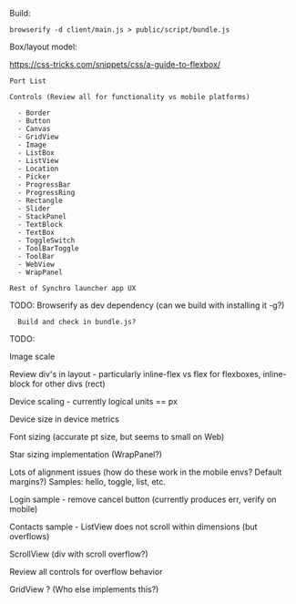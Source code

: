 Build:

    browserify -d client/main.js > public/script/bundle.js


Box/layout model:

https://css-tricks.com/snippets/css/a-guide-to-flexbox/

```
Port List

Controls (Review all for functionality vs mobile platforms)

  - Border
  - Button
  - Canvas
  - GridView
  - Image
  - ListBox
  - ListView
  - Location
  - Picker
  - ProgressBar
  - ProgressRing
  - Rectangle
  - Slider
  - StackPanel
  - TextBlock
  - TextBox
  - ToggleSwitch
  - ToolBarToggle
  - ToolBar
  - WebView
  - WrapPanel

Rest of Synchro launcher app UX
```

TODO: Browserify as dev dependency (can we build with installing it -g?)

      Build and check in bundle.js?

TODO:

Image scale

Review div's in layout - particularly inline-flex vs flex for flexboxes, inline-block for other divs (rect)

Device scaling - currently logical units == px

Device size in device metrics

Font sizing (accurate pt size, but seems to small on Web)

Star sizing implementation (WrapPanel?)

Lots of alignment issues (how do these work in the mobile envs?  Default margins?)
    Samples: hello, toggle, list, etc.

Login sample - remove cancel button (currently produces err, verify on mobile)

Contacts sample - ListView does not scroll within dimensions (but overflows)

ScrollView (div with scroll overflow?)

Review all controls for overflow behavior

GridView ? (Who else implements this?)
